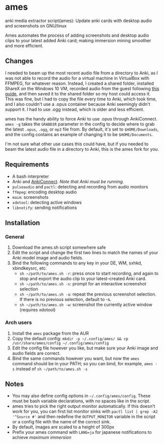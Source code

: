 # ames
anki media extractor script(ames): Update anki cards with desktop audio and screenshots on GNU/linux

Ames automates the process of adding screenshots and desktop audio clips to your latest added Anki card; making immersion mining smoother and more efficient.

## Changes

I needed to beam up the most recent audio file from a directory to Anki, as I was not able to record the audio for a virtual machine in VirtualBox with FFMPEG, for whatever reason. Instead, I created a shared folder, installed ShareX on the Windows 10 VM, recorded audio from the guest following [this guide](https://animecards.site/setupsharex/), and then saved it to the shared folder so my host could access it. This was fine, but I had to copy the file every time to Anki, which took time, and I also couldn't use a .opus container because Anki seemingly didn't support it. I had to use .ogg instead, which is older and less efficient. 

ames has the handy ability to force Anki to use .opus through AnkiConnect. `ames -g` takes the `GRABDIR` parameter in the config to decide where to grab the latest `.opus`, `.ogg`, or `mp3` file from. By default, it's set to `$HOME/Downloads`, and the config contains an example of changing it to be `$HOME/Documents`.

I'm not sure what other use cases this could have, but if you needed to beam the latest audio file in a directory to Anki, this is the ames fork for you.

## Requirements
+ A bash interpreter
+ Anki and [AnkiConnect](https://ankiweb.net/shared/info/2055492159). *Note that Anki must be running*.
+ `pulseaudio` and `pactl`: detecting and recording from audio monitors
+ `ffmpeg`: encoding desktop audio
+ `maim`: screenshots
+ `xdotool`: detecting active windows
+ `libnotify`: sending notifications


## Installation
### General
1. Download the ames.sh script somewhere safe
2. Edit the script and change the first two lines to match the names of your Anki model image and audio fields.
3. Bind the following commands to any key in your DE, WM, sxhkd, xbindkeysrc, etc.
    * `sh ~/path/to/ames.sh -r`: press once to start recording, and again to stop and export the audio clip to your latest-created Anki card.
    * `sh ~/path/to/ames.sh -s`: prompt for an interactive screenshot selection
    * `sh ~/path/to/ames.sh -a`: repeat the previous screenshot selection. If there is no previous selection, default to -s.
    * `sh ~/path/to/ames.sh -w`: screenshot the currently active window (requires xdotool)

### Arch users
1. Install the `ames` package from the AUR
2. Copy the default config: `mkdir -p ~/.config/ames/ && cp /usr/share/ames/config ~/.config/ames/config`
3. Edit the config file however you like, but make sure your Anki image and audio fields are correct.
4. Bind the same commands however you want, but now the `ames` command should be in your PATH; so you can bind, for example, `ames -s` instead of `sh ~/path/to/ames.sh -s`
    
## Notes
+ You may also define config options in `~/.config/ames/config`. These must be bash variable declarations, with no spaces like in the script.
+ ames tries to pick the right output monitor automatically. If this doesn't work for you, you can first list monitor sinks with `pactl list | grep -A2 '^Source #'` and then redefine the `OUTPUT_MONITOR` variable in the script or a config file with the name of the correct sink.
+ By default, images are scaled to a height of 300px
+ Prefix your ames command with `LANG=ja` for japanese notifications to achieve *maximum immersion*
  
